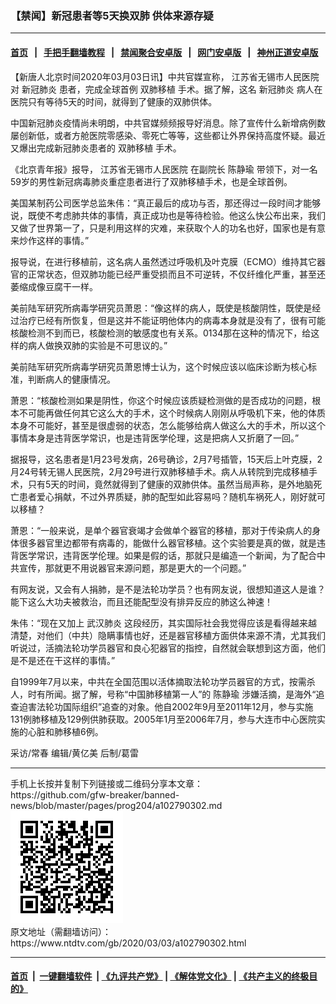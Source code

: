 ### 【禁闻】新冠患者等5天换双肺 供体来源存疑
------------------------

#### [首页](https://github.com/gfw-breaker/banned-news/blob/master/README.md) &nbsp;&nbsp;|&nbsp;&nbsp; [手把手翻墙教程](https://github.com/gfw-breaker/guides/wiki) &nbsp;&nbsp;|&nbsp;&nbsp; [禁闻聚合安卓版](https://github.com/gfw-breaker/bn-android) &nbsp;&nbsp;|&nbsp;&nbsp; [网门安卓版](https://github.com/oGate2/oGate) &nbsp;&nbsp;|&nbsp;&nbsp; [神州正道安卓版](https://github.com/SzzdOgate/update) 



<div><div class="post_content" itemprop="articleBody">
 <p>
  【新唐人北京时间2020年03月03日讯】中共官媒宣称，
  <ok href="https://www.ntdtv.com/gb/江苏省无锡市人民医院.htm">
   江苏省无锡市人民医院
  </ok>
  对
  <ok href="https://www.ntdtv.com/gb/新冠肺炎.htm">
   新冠肺炎
  </ok>
  患者，完成全球首例
  <ok href="https://www.ntdtv.com/gb/双肺移植.htm">
   双肺移植
  </ok>
  手术。据了解，这名
  <ok href="https://www.ntdtv.com/gb/新冠肺炎.htm">
   新冠肺炎
  </ok>
  病人在医院只有等待5天的时间，就得到了健康的双肺供体。
 </p>
 <p>
  中国新冠肺炎疫情尚未明朗，中共官媒频频报导好消息。除了宣传什么新增病例数屡创新低，或者方舱医院零感染、零死亡等等，这些都让外界保持高度怀疑。最近又爆出完成新冠肺炎患者的
  <ok href="https://www.ntdtv.com/gb/双肺移植.htm">
   双肺移植
  </ok>
  手术。
 </p>
 <p>
  《北京青年报》报导，
  <ok href="https://www.ntdtv.com/gb/江苏省无锡市人民医院.htm">
   江苏省无锡市人民医院
  </ok>
  在副院长
  <ok href="https://www.ntdtv.com/gb/陈静瑜.htm">
   陈静瑜
  </ok>
  带领下，对一名59岁的男性新冠病毒肺炎重症患者进行了双肺移植手术，也是全球首例。
 </p>
 <p>
  美国某制药公司医学总监朱伟：“真正最后的成功与否，那还得过一段时间才能够说，既使不考虑肺共体的事情，真正成功也是等待检验。他这么快公布出来，我们又做了世界第一了，只是利用这样的灾难，来获取个人的功名也好，国家也是有意来炒作这样的事情。”
 </p>
 <p>
  报导说，在进行移植前，这名病人虽然透过呼吸机及叶克膜（ECMO）维持其它器官的正常状态，但双肺功能已经严重受损而且不可逆转，不仅纤维化严重，甚至还萎缩成像豆腐干一样。
 </p>
 <p>
  美前陆军研究所病毒学研究员萧恩：“像这样的病人，既使是核酸阴性，既使是经过治疗已经有所恢复，但是这并不能证明他体内的病毒本身就是没有了，很有可能核酸检测不到而已，核酸检测的敏感度也有关系。0134那在这种的情况下，给这样的病人做换双肺的实验是不可思议的。”
 </p>
 <p>
  美前陆军研究所病毒学研究员萧恩博士认为，这个时候应该以临床诊断为核心标准，判断病人的健康情况。
 </p>
 <p>
  萧恩：“核酸检测如果是阴性，你这个时候应该质疑检测做的是否成功的问题，根本不可能再做任何其它这么大的手术，这个时候病人刚刚从呼吸机下来，他的体质本身不可能好，甚至是很虚弱的状态，怎么能够给病人做这么大的手术，所以这个事情本身是违背医学常识，也是违背医学伦理，这是把病人又折磨了一回。”
 </p>
 <p>
  据报导，这名患者是1月23号发病，26号确诊，2月7号插管，15天后上叶克膜，2月24号转无锡人民医院，2月29号进行双肺移植手术。病人从转院到完成移植手术，只有5天的时间，竟然就得到了健康的双肺供体。虽然当局声称，是外地脑死亡患者爱心捐献，不过外界质疑，肺的配型如此容易吗？随机车祸死人，刚好就可以移植？
 </p>
 <p>
  萧恩：“一般来说，是单个器官衰竭才会做单个器官的移植，那对于传染病人的身体很多器官里边都带有病毒的，能做什么器官移植。这个实验要是真的做，就是违背医学常识，违背医学伦理。如果是假的话，那就只是编造一个新闻，为了配合中共宣传，那就更不用说器官来源问题，那是更大的一个问题。”
 </p>
 <p>
  有网友说，又会有人捐肺，是不是法轮功学员？也有网友说，很想知道这人是谁？能下这么大功夫被救治，而且还能配型没有排异反应的肺这么神速！
 </p>
 <p>
  朱伟：“现在又加上
  <ok href="https://www.ntdtv.com/gb/武汉肺炎.htm">
   武汉肺炎
  </ok>
  这段经历，其实国际社会我觉得应该是看得越来越清楚，对他们（中共）隐瞒事情也好，还是器官移植方面供体来源不清，尤其我们听说过，活摘法轮功学员器官和良心犯器官的指控，自然就会联想到这方面，他们是不是还在干这样的事情。”
 </p>
 <p>
  自1999年7月以来，中共在全国范围以活体摘取法轮功学员器官的方式，按需杀人，时有所闻。据了解，号称“中国肺移植第一人”的
  <ok href="https://www.ntdtv.com/gb/陈静瑜.htm">
   陈静瑜
  </ok>
  涉嫌活摘，是海外“追查迫害法轮功国际组织”追查的对象。他自2002年9月至2011年12月，参与实施131例肺移植及129例供肺获取。2005年1月至2006年7月，参与大连市中心医院实施的心脏和肺移植6例。
 </p>
 <p>
  采访/常春 编辑/黄亿美 后制/葛雷
 </p>
 <div class="single_ad">
 </div>
</div>
</div>
<hr/>
手机上长按并复制下列链接或二维码分享本文章：<br/>
https://github.com/gfw-breaker/banned-news/blob/master/pages/prog204/a102790302.md <br/>
<a href='https://github.com/gfw-breaker/banned-news/blob/master/pages/prog204/a102790302.md'><img src='https://github.com/gfw-breaker/banned-news/blob/master/pages/prog204/a102790302.md.png'/></a> <br/>
原文地址（需翻墙访问）：https://www.ntdtv.com/gb/2020/03/03/a102790302.html


------------------------
#### [首页](https://github.com/gfw-breaker/banned-news/blob/master/README.md) &nbsp;|&nbsp; [一键翻墙软件](https://github.com/gfw-breaker/nogfw/blob/master/README.md) &nbsp;| [《九评共产党》](https://github.com/gfw-breaker/9ping.md/blob/master/README.md#九评之一评共产党是什么) | [《解体党文化》](https://github.com/gfw-breaker/jtdwh.md/blob/master/README.md) | [《共产主义的终极目的》](https://github.com/gfw-breaker/gczydzjmd.md/blob/master/README.md)


<img src='http://gfw-breaker.win/banned-news/pages/prog204/a102790302.md' width='0px' height='0px'/>